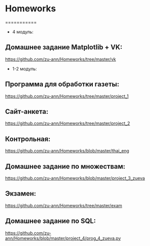 # Homeworks
===========

* 4 модуль:

## Домашнее задание Matplotlib + VK:
  https://github.com/zu-ann/Homeworks/tree/master/vk


* 1-2 модуль:
## Программа для обработки газеты:
  https://github.com/zu-ann/Homeworks/tree/master/project_1

## Сайт-анкета:
  https://github.com/zu-ann/Homeworks/tree/master/project_2

## Контрольная:
  https://github.com/zu-ann/Homeworks/blob/master/thai_eng
  
## Домашнее задание по множествам:
  https://github.com/zu-ann/Homeworks/blob/master/project_3_zueva

## Экзамен:
  https://github.com/zu-ann/Homeworks/tree/master/exam
  
## Домашнее задание по SQL:
  https://github.com/zu-ann/Homeworks/blob/master/project_4/prog_4_zueva.py
